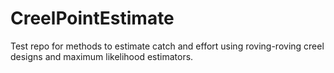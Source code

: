 # CreelPointEstimate
Test repo for methods to estimate catch and effort using roving-roving creel designs and maximum likelihood estimators. 
